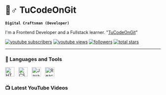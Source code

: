 # 🌱♂️ TuCodeOnGit

**`Digital Craftsman (Developer)`**

I'm a Frontend Developer and a Fullstack learner. "[TuCodeOnGit][youtube]"

  <p align="left">
      <a href="https://www.youtube.com/channel/UCF0-4sgpSsEt-ieIAJtfmAA?sub_confirmation=1">
         <img alt="youtube subscribers" title="Subscribe to my YouTube channel" src="https://custom-icon-badges.demolab.com/youtube/channel/subscribers/UCF0-4sgpSsEt-ieIAJtfmAA?color=%23E05D44&label=SUBSCRIBE&logo=video&logoColor=white&style=for-the-badge&labelColor=CE4630"/></a> 
      <a href="https://www.youtube.com/channel/UCF0-4sgpSsEt-ieIAJtfmAA">
         <img alt="youtube views" title="YouTube views" src="https://custom-icon-badges.demolab.com/youtube/channel/views/UCF0-4sgpSsEt-ieIAJtfmAA?color=%23E1AD0E&logo=eye&logoColor=white&style=for-the-badge&labelColor=C79600"/></a> 
      <a href="https://github.com/TuCodeOnGit?tab=followers">
         <img alt="followers" title="Follow me on Github" src="https://custom-icon-badges.demolab.com/github/followers/TuCodeOnGit?color=236ad3&labelColor=1155ba&style=for-the-badge&logo=person-add&label=Follow&logoColor=white"/></a>
      <a href="https://github.com/channel/TuCodeOnGit?tab=repositories&sort=stargazers">
         <img alt="total stars" title="Total stars on GitHub" src="https://custom-icon-badges.demolab.com/github/stars/TuCodeOnGit?color=55960c&style=for-the-badge&labelColor=488207&logo=star"/></a>
   </p>

---

### 🧰 Languages and Tools

<img align="left" alt="HTML" width="30px" style="padding-right:10px;" src="https://cdn.jsdelivr.net/gh/devicons/devicon/icons/html5/html5-plain.svg" />
<img align="left" alt="CSS" width="30px" style="padding-right:10px;" src="https://cdn.jsdelivr.net/gh/devicons/devicon/icons/css3/css3-plain.svg" />
<img align="left" alt="JavaScript" width="30px" style="padding-right:10px;" src="https://cdn.jsdelivr.net/gh/devicons/devicon/icons/javascript/javascript-plain.svg" />
<img align="left" alt="React" width="30px" style="padding-right:10px;" src="https://cdn.jsdelivr.net/gh/devicons/devicon/icons/react/react-original.svg" />

<br />

#

### 📺 Latest YouTube Videos

<!-- BEGIN YOUTUBE-CARDS
[![I Made a Custom GitHub Profile README Portfolio (and you can, too)](https://ytcards.demolab.com/?id=9A8sQZDRn5o&title=I+Made+a+Custom+GitHub+Profile+README+Portfolio+%28and+you+can%2C+too%29&timestamp=1663770604&background_color=%230d1117&title_color=%23ffffff&stats_color=%23dedede&width=250&duration=655 "I Made a Custom GitHub Profile README Portfolio (and you can, too)")](https://www.youtube.com/watch?v=9A8sQZDRn5o)
<!-- END YOUTUBE-CARDS -->

[youtube]: https://www.youtube.com/channel/UCF0-4sgpSsEt-ieIAJtfmAA
